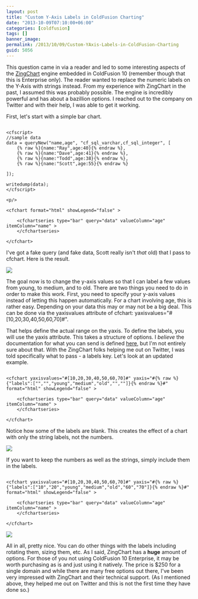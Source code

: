 ```yaml
---
layout: post
title: "Custom Y-Axis Labels in ColdFusion Charting"
date: "2013-10-09T07:10:00+06:00"
categories: [coldfusion]
tags: []
banner_image: 
permalink: /2013/10/09/Custom-YAxis-Labels-in-ColdFusion-Charting
guid: 5056
---
```


<p>
This question came in via a reader and led to some interesting aspects of the <a href="http://www.zingchart.com">ZingChart</a> engine embedded in ColdFusion 10 (remember though that this is Enterprise only). The reader wanted to replace the numeric labels on the Y-Axis with strings instead. From my experience with ZingChart in the past, I assumed this was probably possible. The engine is incredibly powerful and has about a bazillion options. I reached out to the company on Twitter and with their help, I was able to get it working. 
</p>
<!--more-->
<p>
First, let's start with a simple bar chart.
</p>

<pre><code class="language-markup">
&lt;cfscript&gt;
&#x2F;&#x2F;sample data
data = queryNew(&quot;name,age&quot;, &quot;cf_sql_varchar,cf_sql_integer&quot;, [
	{% raw %}{name:&quot;Ray&quot;,age:40}{% endraw %},
	{% raw %}{name:&quot;Dave&quot;,age:41}{% endraw %},
	{% raw %}{name:&quot;Todd&quot;,age:38}{% endraw %},
	{% raw %}{name:&quot;Scott&quot;,age:55}{% endraw %}

]);

writedump(data);
&lt;&#x2F;cfscript&gt;

&lt;p&#x2F;&gt;
	
&lt;cfchart format=&quot;html&quot; showLegend=&quot;false&quot; &gt;

	&lt;cfchartseries type=&quot;bar&quot; query=&quot;data&quot; valueColumn=&quot;age&quot; itemColumn=&quot;name&quot; &gt;
	&lt;&#x2F;cfchartseries&gt;

&lt;&#x2F;cfchart&gt;
</code></pre> 

<p>
I've got a fake query (and fake data, Scott really isn't <i>that</i> old) that I pass to cfchart. Here is the result.
</p>

<p>
<img src="https://static.raymondcamden.com/images/Screenshot_10_9_13_5_44_AM.jpg" />
</p>

<p>
The goal now is to change the y-axis values so that I can label a few values from young, to medium, and to old. There are two things you need to do in order to make this work. First, you need to specify your y-axis values instead of letting this happen automatically. For a chart involving age, this is rather easy. Depending on your data this may or may not be a big deal. This can be done via the yaxisvalues attribute of cfchart: yaxisvalues="#[10,20,30,40,50,60,70]#".
</p>

<p>
That helps define the actual range on the yaxis. To define the labels, you will use the yaxis attribute. This takes a structure of options. I <i>believe</i> the documentation for what you can send is defined <a href="http://www.zingchart.com/reference/json-syntax.html#graph__scale-y">here</a>, but I'm not entirely sure about that. With the ZingChart folks helping me out on Twitter, I was told specifically what to pass - a labels key. Let's look at an updated example.
</p>

<pre><code class="language-markup">
&lt;cfchart yaxisvalues=&quot;#[10,20,30,40,50,60,70]#&quot; yaxis=&quot;#{% raw %}{&quot;labels&quot;:[&quot;&quot;,&quot;&quot;,&quot;young&quot;,&quot;medium&quot;,&quot;old&quot;,&quot;&quot;,&quot;&quot;]}{% endraw %}#&quot; format=&quot;html&quot; showLegend=&quot;false&quot; &gt;

	&lt;cfchartseries type=&quot;bar&quot; query=&quot;data&quot; valueColumn=&quot;age&quot; itemColumn=&quot;name&quot; &gt;
	&lt;&#x2F;cfchartseries&gt;

&lt;&#x2F;cfchart&gt;
</code></pre> 

<p>
Notice how some of the labels are blank. This creates the effect of a chart with only the string labels, not the numbers.
</p>

<p>
<img src="https://static.raymondcamden.com/images/Screenshot_10_9_13_5_50_AM.jpg" />
</p>

<p>
If you want to keep the numbers as well as the strings, simply include them in the labels.
</p>

<pre><code class="language-markup">
&lt;cfchart yaxisvalues=&quot;#[10,20,30,40,50,60,70]#&quot; yaxis=&quot;#{% raw %}{&quot;labels&quot;:[&quot;10&quot;,&quot;20&quot;,&quot;young&quot;,&quot;medium&quot;,&quot;old&quot;,&quot;60&quot;,&quot;70&quot;]}{% endraw %}#&quot; format=&quot;html&quot; showLegend=&quot;false&quot; &gt;

	&lt;cfchartseries type=&quot;bar&quot; query=&quot;data&quot; valueColumn=&quot;age&quot; itemColumn=&quot;name&quot; &gt;
	&lt;&#x2F;cfchartseries&gt;

&lt;&#x2F;cfchart&gt;
</code></pre> 

<p>
<img src="https://static.raymondcamden.com/images/Screenshot_10_9_13_5_51_AM.jpg" />
</p>

<p>
All in all, pretty nice. You can do other things with the labels including rotating them, sizing them, etc. As I said, ZingChart has a <strong>huge</strong> amount of options. For those of you not using ColdFusion 10 Enterprise, it may be worth purchasing as is and just using it natively. The price is $250 for a single domain and while there are many free options out there, I've been very impressed with ZingChart and their technical support. (As I mentioned above, they helped me out on Twitter and this is not the first time they have done so.)
</p>